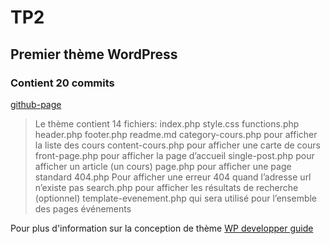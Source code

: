 # TP2
## Premier thème WordPress
### Contient 20 commits

[github-page](https://github.com/AuriEcheand/theme-31w/tree/tp2)
> Le thème contient 14 fichiers:
index.php
style.css
functions.php
header.php
footer.php
readme.md
category-cours.php pour afficher la liste des cours
content-cours.php  pour afficher une carte de cours
front-page.php pour afficher la page d’accueil
single-post.php pour afficher un article (un cours)
page.php  pour afficher une page standard
404.php  Pour afficher une erreur 404 quand l’adresse url n’existe pas
search.php  pour afficher les résultats de recherche (optionnel)
template-evenement.php qui sera utilisé pour l’ensemble des pages événements


Pour plus d'information sur la conception de thème
[WP developper guide](https://developper.wordpress.org/themes)